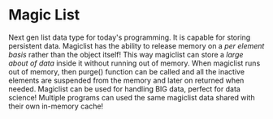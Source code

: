 # Magic List

Next gen list data type for today's programming. It is capable for storing
persistent data. Magiclist has the ability to release memory on a *per element basis*
rather than the object itself! This way magiclist can store a *large about of data* inside
it without running out of memory. When magiclist runs out of memory, then purge()
function can be called and all the inactive elements are suspended from the memory and
later on returned when needed. Magiclist can be used for handling BIG data, perfect
for data science! Multiple programs can used the same magiclist data shared with their own in-memory cache!
